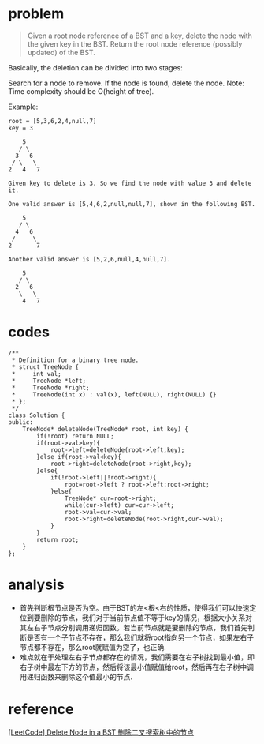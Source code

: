 # problem
>Given a root node reference of a BST and a key, delete the node with the given key in the BST. Return the root node reference (possibly updated) of the BST.

Basically, the deletion can be divided into two stages:

Search for a node to remove.
If the node is found, delete the node.
Note: Time complexity should be O(height of tree).

Example:
```
root = [5,3,6,2,4,null,7]
key = 3

    5
   / \
  3   6
 / \   \
2   4   7

Given key to delete is 3. So we find the node with value 3 and delete it.

One valid answer is [5,4,6,2,null,null,7], shown in the following BST.

    5
   / \
  4   6
 /     \
2       7

Another valid answer is [5,2,6,null,4,null,7].

    5
   / \
  2   6
   \   \
    4   7

```

# codes

```
/**
 * Definition for a binary tree node.
 * struct TreeNode {
 *     int val;
 *     TreeNode *left;
 *     TreeNode *right;
 *     TreeNode(int x) : val(x), left(NULL), right(NULL) {}
 * };
 */
class Solution {
public:
    TreeNode* deleteNode(TreeNode* root, int key) {
        if(!root) return NULL;
        if(root->val>key){
            root->left=deleteNode(root->left,key);
        }else if(root->val<key){
            root->right=deleteNode(root->right,key);
        }else{
            if(!root->left||!root->right){
                root=root->left ? root->left:root->right;
            }else{
                TreeNode* cur=root->right;
                while(cur->left) cur=cur->left;
                root->val=cur->val;
                root->right=deleteNode(root->right,cur->val);
            }
        }
        return root;
    }
};
```

# analysis

- 首先判断根节点是否为空。由于BST的左<根<右的性质，使得我们可以快速定位到要删除的节点，我们对于当前节点值不等于key的情况，根据大小关系对其左右子节点分别调用递归函数。若当前节点就是要删除的节点，我们首先判断是否有一个子节点不存在，那么我们就将root指向另一个节点，如果左右子节点都不存在，那么root就赋值为空了，也正确.
- 难点就在于处理左右子节点都存在的情况，我们需要在右子树找到最小值，即右子树中最左下方的节点，然后将该最小值赋值给root，然后再在右子树中调用递归函数来删除这个值最小的节点.

# reference

[[LeetCode] Delete Node in a BST 删除二叉搜索树中的节点][1]

[1]: http://www.cnblogs.com/grandyang/p/6228252.html

